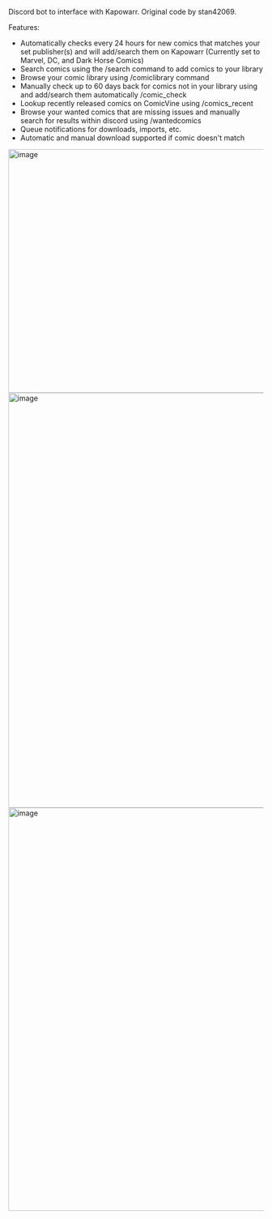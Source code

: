 Discord bot to interface with Kapowarr. Original code by stan42069.

Features:
- Automatically checks every 24 hours for new comics that matches your set publisher(s) and will add/search them on Kapowarr (Currently set to Marvel, DC, and Dark Horse Comics)
- Search comics using the /search command to add comics to your library
- Browse your comic library using /comiclibrary command
- Manually check up to 60 days back for comics not in your library using and add/search them automatically /comic_check
- Lookup recently released comics on ComicVine using /comics_recent
- Browse your wanted comics that are missing issues and manually search for results within discord using /wantedcomics
- Queue notifications for downloads, imports, etc.
- Automatic and manual download supported if comic doesn't match

<img width="704" height="481" alt="image" src="https://github.com/user-attachments/assets/65f53747-8ba4-4332-933e-479b86dec879" />

<img width="744" height="819" alt="image" src="https://github.com/user-attachments/assets/0bc6e0be-cd89-4407-adb8-3c3c985b3d40" />

<img width="654" height="796" alt="image" src="https://github.com/user-attachments/assets/60178b0f-e638-47cd-9185-2f31359ae807" />
